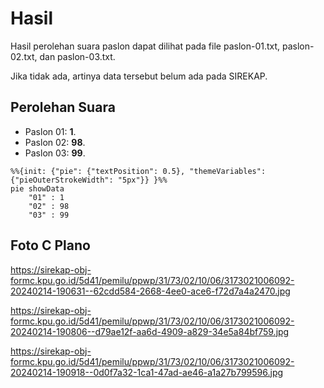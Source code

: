 # Hasil

Hasil perolehan suara paslon dapat dilihat pada file paslon-01.txt, paslon-02.txt, dan paslon-03.txt.

Jika tidak ada, artinya data tersebut belum ada pada SIREKAP.

## Perolehan Suara

 * Paslon 01: **1**.
 * Paslon 02: **98**.
 * Paslon 03: **99**.

```mermaid
%%{init: {"pie": {"textPosition": 0.5}, "themeVariables": {"pieOuterStrokeWidth": "5px"}} }%%
pie showData
    "01" : 1
    "02" : 98
    "03" : 99
```
## Foto C Plano

https://sirekap-obj-formc.kpu.go.id/5d41/pemilu/ppwp/31/73/02/10/06/3173021006092-20240214-190631--62cdd584-2668-4ee0-ace6-f72d7a4a2470.jpg

https://sirekap-obj-formc.kpu.go.id/5d41/pemilu/ppwp/31/73/02/10/06/3173021006092-20240214-190806--d79ae12f-aa6d-4909-a829-34e5a84bf759.jpg

https://sirekap-obj-formc.kpu.go.id/5d41/pemilu/ppwp/31/73/02/10/06/3173021006092-20240214-190918--0d0f7a32-1ca1-47ad-ae46-a1a27b799596.jpg
